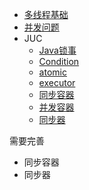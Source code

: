 -   [多线程基础](./1.多线程基础.md)
-   [并发问题](./2.并发问题.md)
-   JUC
    -   [Java锁事](./3.Java锁事.pdf)
    -   [Condition](./4.Condition.md)
    -   [atomic](./5.atomic.md)
    -   [executor](./6.executor.md)
    -   [同步容器](./7.同步容器.md)
    -   [并发容器](./8.并发容器.md)
    -   [同步器](./9.同步器.md)



需要完善

-   同步容器
-   同步器